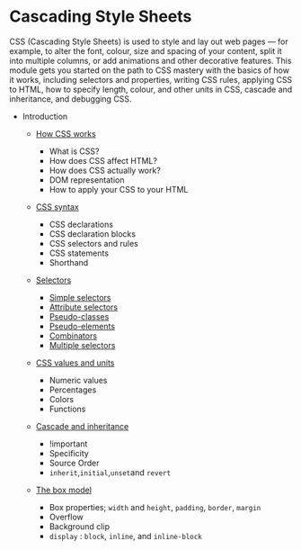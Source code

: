 # Cascading Style Sheets

CSS (Cascading Style Sheets) is used to style and lay out web pages — for example, to alter the font, colour, size and spacing of your content, split it into multiple columns, or add animations and other decorative features. This module gets you started on the path to CSS mastery with the basics of how it works, including selectors and properties, writing CSS rules, applying CSS to HTML, how to specify length, colour, and other units in CSS, cascade and inheritance, and debugging CSS.

* Introduction
    * [How CSS works](01_CSS_Works)
        * What is CSS?
        * How does CSS affect HTML?
        * How does CSS actually work?
        * DOM representation
        * How to apply your CSS to your HTML

    * [CSS syntax](02_Syntax)
        * CSS declarations
        * CSS declaration blocks
        * CSS selectors and rules
        * CSS statements
        * Shorthand

    * [Selectors](03_Selectors)
        * [Simple selectors](03_Selectors/01_Simple_Selectors)
        * [Attribute selectors](03_Selectors/02_Attribute_Selectors)
        * [Pseudo-classes](03_Selectors/03_Pseudo_Classes_Elements)
        * [Pseudo-elements](03_Selectors/03_Pseudo_Classes_Elements)
        * [Combinators](03_Selectors/04_Combinators_Multi_Selectors)
        * [Multiple selectors](03_Selectors/04_Combinators_Multi_Selectors)

    * [CSS values and units](04_Values_Units)
        * Numeric values
        * Percentages
        * Colors
        * Functions

    * [Cascade and inheritance](05_Cascade_Inheritance)
        * !important
        * Specificity
        * Source Order
        * `inherit`,`initial`,`unset`and `revert`

    * [The box model](06_Box_Model)
        * Box properties; `width` and `height`, `padding`, `border`, `margin`
        * Overflow
        * Background clip
        * `display` : `block`, `inline`, and `inline-block`
